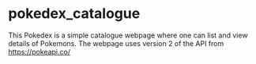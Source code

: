 # pokedex_catalogue
This Pokedex is a simple catalogue webpage where one can list and view details of Pokemons.
The webpage uses version 2 of the API from https://pokeapi.co/ 
